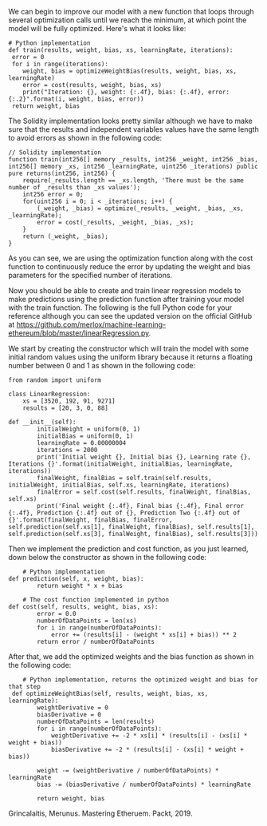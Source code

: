 We can begin to improve our model with a new function that loops through several optimization calls until we reach the minimum, at which point the model will be fully optimized. Here's what it looks like:

```
# Python implementation
def train(results, weight, bias, xs, learningRate, iterations):
 error = 0
 for i in range(iterations):
    weight, bias = optimizeWeightBias(results, weight, bias, xs, learningRate)
    error = cost(results, weight, bias, xs)
    print("Iteration: {}, weight: {:.4f}, bias: {:.4f}, error: {:.2}".format(i, weight, bias, error))
 return weight, bias
```

The Solidity implementation looks pretty similar although we have to make sure that the results and independent variables values have the same length to avoid errors as shown in the following code:

```
// Solidity implementation
function train(int256[] memory _results, int256 _weight, int256 _bias, int256[] memory _xs, int256 _learningRate, uint256 _iterations) public pure returns(int256, int256) {
    require(_results.length == _xs.length, 'There must be the same number of _results than _xs values');
    int256 error = 0;
    for(uint256 i = 0; i < _iterations; i++) {
        (_weight, _bias) = optimize(_results, _weight, _bias, _xs, _learningRate);
        error = cost(_results, _weight, _bias, _xs);
    }
    return (_weight, _bias);
}
```

As you can see, we are using the optimization function along with the cost function to continuously reduce the error by updating the weight and bias parameters for the specified number of iterations.

Now you should be able to create and train linear regression models to make predictions using the prediction function after training your model with the train function. The following is the full Python code for your reference although you can see the updated version on the official GitHub at https://github.com/merlox/machine-learning-ethereum/blob/master/linearRegression.py.

We start by creating the constructor which will train the model with some initial random values using the uniform library because it returns a floating number between 0 and 1 as shown in the following code:

```
from random import uniform

class LinearRegression:
    xs = [3520, 192, 91, 9271]
    results = [20, 3, 0, 88]

def __init__(self):
        initialWeight = uniform(0, 1)
        initialBias = uniform(0, 1)
        learningRate = 0.00000004
        iterations = 2000
        print('Initial weight {}, Initial bias {}, Learning rate {}, Iterations {}'.format(initialWeight, initialBias, learningRate, iterations))
        finalWeight, finalBias = self.train(self.results, initialWeight, initialBias, self.xs, learningRate, iterations)
        finalError = self.cost(self.results, finalWeight, finalBias, self.xs)
        print('Final weight {:.4f}, Final bias {:.4f}, Final error {:.4f}, Prediction {:.4f} out of {}, Prediction Two {:.4f} out of {}'.format(finalWeight, finalBias, finalError, self.prediction(self.xs[1], finalWeight, finalBias), self.results[1], self.prediction(self.xs[3], finalWeight, finalBias), self.results[3]))
```
Then we implement the prediction and cost function, as you just learned, down below the constructor as shown in the following code:

```
    # Python implementation
def prediction(self, x, weight, bias):
        return weight * x + bias

    # The cost function implemented in python
def cost(self, results, weight, bias, xs):
        error = 0.0
        numberOfDataPoints = len(xs)
        for i in range(numberOfDataPoints):
            error += (results[i] - (weight * xs[i] + bias)) ** 2
        return error / numberOfDataPoints
```

After that, we add the optimized weights and the bias function as shown in the following code:

```
    # Python implementation, returns the optimized weight and bias for that step
 def optimizeWeightBias(self, results, weight, bias, xs, learningRate):
        weightDerivative = 0
        biasDerivative = 0
        numberOfDataPoints = len(results)
        for i in range(numberOfDataPoints):
            weightDerivative += -2 * xs[i] * (results[i] - (xs[i] * weight + bias))
            biasDerivative += -2 * (results[i] - (xs[i] * weight + bias))

        weight -= (weightDerivative / numberOfDataPoints) * learningRate
        bias -= (biasDerivative / numberOfDataPoints) * learningRate

        return weight, bias
```
Grincalaitis, Merunus. Mastering Etheruem. Packt, 2019.
